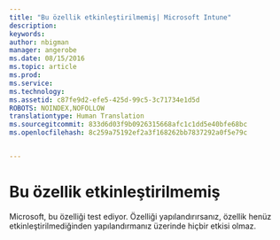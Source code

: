 ```yaml
---
title: "Bu özellik etkinleştirilmemiş| Microsoft Intune"
description: 
keywords: 
author: nbigman
manager: angerobe
ms.date: 08/15/2016
ms.topic: article
ms.prod: 
ms.service: 
ms.technology: 
ms.assetid: c87fe9d2-efe5-425d-99c5-3c71734e1d5d
ROBOTS: NOINDEX,NOFOLLOW
translationtype: Human Translation
ms.sourcegitcommit: 833d6d03f9b0926315668afc1c1dd5e40bfe68bc
ms.openlocfilehash: 8c259a75192ef2a3f168262bb7837292a0f5e79c


---
```


# Bu özellik etkinleştirilmemiş
Microsoft, bu özelliği test ediyor. Özelliği yapılandırırsanız, özellik henüz etkinleştirilmediğinden yapılandırmanız üzerinde hiçbir etkisi olmaz.



<!--HONumber=Aug16_HO3-->


